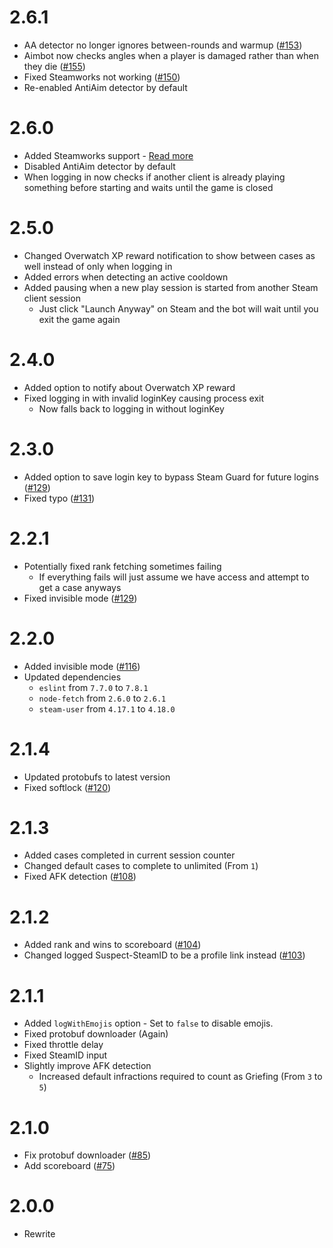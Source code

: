 # 2.6.1

- AA detector no longer ignores between-rounds and warmup ([#153](https://github.com/BeepIsla/CSGO-Overwatch-Bot/pull/153))
- Aimbot now checks angles when a player is damaged rather than when they die ([#155](https://github.com/BeepIsla/CSGO-Overwatch-Bot/pull/155))
- Fixed Steamworks not working ([#150](https://github.com/BeepIsla/CSGO-Overwatch-Bot/issues/150))
- Re-enabled AntiAim detector by default

# 2.6.0

- Added Steamworks support - [Read more](https://github.com/BeepIsla/CSGO-Overwatch-Bot#steamworks)
- Disabled AntiAim detector by default
- When logging in now checks if another client is already playing something before starting and waits until the game is closed

# 2.5.0

- Changed Overwatch XP reward notification to show between cases as well instead of only when logging in
- Added errors when detecting an active cooldown
- Added pausing when a new play session is started from another Steam client session
  - Just click "Launch Anyway" on Steam and the bot will wait until you exit the game again

# 2.4.0

- Added option to notify about Overwatch XP reward
- Fixed logging in with invalid loginKey causing process exit
  - Now falls back to logging in without loginKey

# 2.3.0

- Added option to save login key to bypass Steam Guard for future logins ([#129](https://github.com/BeepIsla/CSGO-Overwatch-Bot/issues/129))
- Fixed typo ([#131](https://github.com/BeepIsla/CSGO-Overwatch-Bot/pull/131))

# 2.2.1

- Potentially fixed rank fetching sometimes failing
  - If everything fails will just assume we have access and attempt to get a case anyways
- Fixed invisible mode ([#129](https://github.com/BeepIsla/CSGO-Overwatch-Bot/issues/129))

# 2.2.0

- Added invisible mode ([#116](https://github.com/BeepIsla/CSGO-Overwatch-Bot/issues/116))
- Updated dependencies
  - `eslint` from `7.7.0` to `7.8.1`
  - `node-fetch` from `2.6.0` to `2.6.1`
  - `steam-user` from `4.17.1` to `4.18.0`

# 2.1.4

- Updated protobufs to latest version
- Fixed softlock ([#120](https://github.com/BeepIsla/CSGO-Overwatch-Bot/issues/120))

# 2.1.3

- Added cases completed in current session counter
- Changed default cases to complete to unlimited (From `1`)
- Fixed AFK detection ([#108](https://github.com/BeepIsla/CSGO-Overwatch-Bot/pull/108))

# 2.1.2

- Added rank and wins to scoreboard ([#104](https://github.com/BeepIsla/CSGO-Overwatch-Bot/issues/104))
- Changed logged Suspect-SteamID to be a profile link instead ([#103](https://github.com/BeepIsla/CSGO-Overwatch-Bot/pull/103))

# 2.1.1

- Added `logWithEmojis` option - Set to `false` to disable emojis.
- Fixed protobuf downloader (Again)
- Fixed throttle delay
- Fixed SteamID input
- Slightly improve AFK detection
  - Increased default infractions required to count as Griefing (From `3` to `5`)

# 2.1.0

- Fix protobuf downloader ([#85](https://github.com/BeepIsla/CSGO-Overwatch-Bot/issues/85))
- Add scoreboard ([#75](https://github.com/BeepIsla/CSGO-Overwatch-Bot/issues/85))

# 2.0.0

- Rewrite
